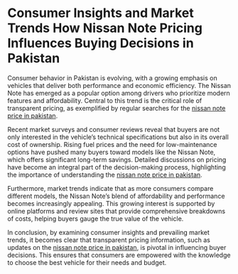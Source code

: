 # Consumer Insights and Market Trends How Nissan Note Pricing Influences Buying Decisions in Pakistan

Consumer behavior in Pakistan is evolving, with a growing emphasis on vehicles that deliver both performance and economic efficiency. The Nissan Note has emerged as a popular option among drivers who prioritize modern features and affordability. Central to this trend is the critical role of transparent pricing, as exemplified by regular searches for the [nissan note price in pakistan](https://malikki.com/category/vehicles/car/nissan/note).

Recent market surveys and consumer reviews reveal that buyers are not only interested in the vehicle’s technical specifications but also in its overall cost of ownership. Rising fuel prices and the need for low-maintenance options have pushed many buyers toward models like the Nissan Note, which offers significant long-term savings. Detailed discussions on pricing have become an integral part of the decision-making process, highlighting the importance of understanding the [nissan note price in pakistan](https://malikki.com/category/vehicles/car/nissan/note).

Furthermore, market trends indicate that as more consumers compare different models, the Nissan Note’s blend of affordability and performance becomes increasingly appealing. This growing interest is supported by online platforms and review sites that provide comprehensive breakdowns of costs, helping buyers gauge the true value of the vehicle.

In conclusion, by examining consumer insights and prevailing market trends, it becomes clear that transparent pricing information, such as updates on the [nissan note price in pakistan](https://malikki.com/category/vehicles/car/nissan/note), is pivotal in influencing buyer decisions. This ensures that consumers are empowered with the knowledge to choose the best vehicle for their needs and budget.


